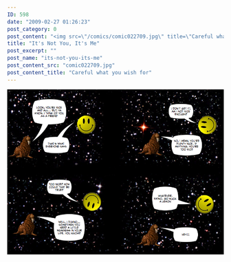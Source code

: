 ```yaml
---
ID: 598
date: "2009-02-27 01:26:23"
post_category: 0
post_content: "<img src=\"/comics/comic022709.jpg\" title=\"Careful what you wish for\" />"
title: "It's Not You, It's Me"
post_excerpt: ""
post_name: "its-not-you-its-me"
post_content_src: "comic022709.jpg"
post_content_title: "Careful what you wish for"
---
```



[![Careful what you wish for](/comics-hi-res/comic022709.jpg)](/comics-hi-res/comic022709.jpg "Careful what you wish for")
